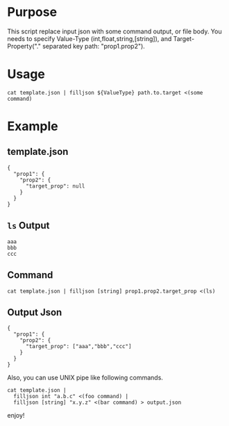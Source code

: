 # Purpose

This script replace input json with some command output, or file body.
You needs to specify Value-Type (int,float,string,[string]), and
Target-Property("." separated key path: "prop1.prop2").

# Usage

```
cat template.json | filljson ${ValueType} path.to.target <(some command)
```

# Example

## template.json

```
{
  "prop1": {
    "prop2": {
      "target_prop": null
    }
  }
}
```

## `ls` Output

```
aaa
bbb
ccc
```

## Command

```
cat template.json | filljson [string] prop1.prop2.target_prop <(ls)
```

## Output Json

```
{
  "prop1": {
    "prop2": {
      "target_prop": ["aaa","bbb","ccc"]
    }
  }
}
```

Also, you can use UNIX pipe like following commands.

```
cat template.json |
  filljson int "a.b.c" <(foo command) |
  filljson [string] "x.y.z" <(bar command) > output.json
```

enjoy!
